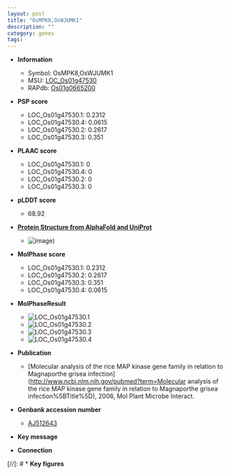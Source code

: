 ```yaml
---
layout: post
title: "OsMPK8,OsWJUMK1"
description: ""
category: genes
tags: 
---
```


* **Information**  
    + Symbol: OsMPK8,OsWJUMK1  
    + MSU: [LOC_Os01g47530](http://rice.plantbiology.msu.edu/cgi-bin/ORF_infopage.cgi?orf=LOC_Os01g47530)  
    + RAPdb: [Os01g0665200](http://rapdb.dna.affrc.go.jp/viewer/gbrowse_details/irgsp1?name=Os01g0665200)  

* **PSP score**  
    + LOC_Os01g47530.1: 0.2312 
    + LOC_Os01g47530.4: 0.0615 
    + LOC_Os01g47530.2: 0.2617 
    + LOC_Os01g47530.3: 0.351 

* **PLAAC score**  
    + LOC_Os01g47530.1: 0 
    + LOC_Os01g47530.4: 0 
    + LOC_Os01g47530.2: 0 
    + LOC_Os01g47530.3: 0 

* **pLDDT score**
    + 68.92

* **[Protein Structure from AlphaFold and UniProt](https://www.uniprot.org/uniprotkb/Q5SN53/entry#structure)**
    + ![image](https://ricepsp.github.io/images/Q5/AF-Q5SN53-F1.png))

* **MolPhase score**
    + LOC_Os01g47530.1: 0.2312
    + LOC_Os01g47530.2: 0.2617
    + LOC_Os01g47530.3: 0.351
    + LOC_Os01g47530.4: 0.0615

* **MolPhaseResult**
    + ![LOC_Os01g47530.1](https://ricepsp.github.io/pictures/LOC_Os01g/LOC_Os01g47530.1.png)
    + ![LOC_Os01g47530.2](https://ricepsp.github.io/pictures/LOC_Os01g/LOC_Os01g47530.2.png)
    + ![LOC_Os01g47530.3](https://ricepsp.github.io/pictures/LOC_Os01g/LOC_Os01g47530.3.png)
    + ![LOC_Os01g47530.4](https://ricepsp.github.io/pictures/LOC_Os01g/LOC_Os01g47530.4.png)

* **Publication**  
    + [Molecular analysis of the rice MAP kinase gene family in relation to Magnaporthe grisea infection](http://www.ncbi.nlm.nih.gov/pubmed?term=Molecular analysis of the rice MAP kinase gene family in relation to Magnaporthe grisea infection%5BTitle%5D), 2006, Mol Plant Microbe Interact.

* **Genbank accession number**  
    + [AJ512643](http://www.ncbi.nlm.nih.gov/nuccore/AJ512643)

* **Key message**  

* **Connection**  

[//]: # * **Key figures**  


